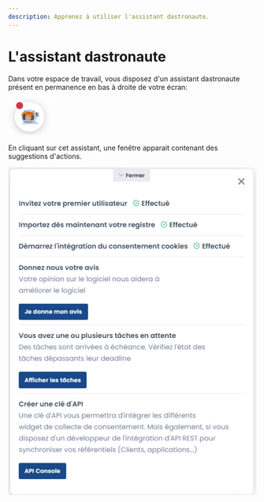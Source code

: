```yaml
---
description: Apprenez à utiliser l'assistant dastronaute.
---
```


# L'assistant dastronaute

Dans votre espace de travail, vous disposez d'un assistant dastronaute présent en permanence en bas à droite de votre écran:

![L&apos;assistant dastronaute](../../.gitbook/assets/image%20%2892%29.png)

En cliquant sur cet assistant, une fenêtre apparait contenant des suggestions d'actions. 

![Un exemple de suggestions d&apos;actions](../../.gitbook/assets/image%20%2898%29.png)



